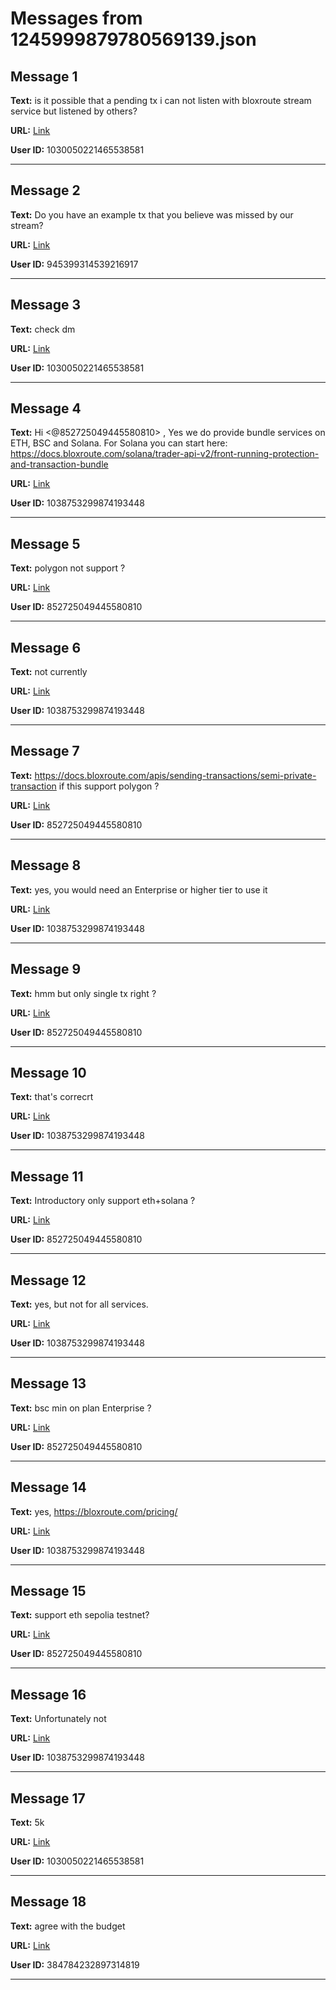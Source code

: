 # Messages from 1245999879780569139.json

## Message 1

**Text:** is it possible that a pending tx i can not listen with bloxroute stream service but listened by others?

**URL:** [Link](https://discord.com/channels/638409433860407300/638409433860407302/1245999879780569139)

**User ID:** 1030050221465538581

---

## Message 2

**Text:** Do you have an example tx that you believe was missed by our stream?

**URL:** [Link](https://discord.com/channels/638409433860407300/638409433860407302/1246067639579574273)

**User ID:** 945399314539216917

---

## Message 3

**Text:** check dm

**URL:** [Link](https://discord.com/channels/638409433860407300/638409433860407302/1247071530962391080)

**User ID:** 1030050221465538581

---

## Message 4

**Text:** Hi <@852725049445580810> , Yes we do provide bundle services on ETH, BSC and Solana. For Solana you can start here: https://docs.bloxroute.com/solana/trader-api-v2/front-running-protection-and-transaction-bundle

**URL:** [Link](https://discord.com/channels/638409433860407300/638409433860407302/1247218568974696448)

**User ID:** 1038753299874193448

---

## Message 5

**Text:** polygon not support ?

**URL:** [Link](https://discord.com/channels/638409433860407300/638409433860407302/1247221555264487454)

**User ID:** 852725049445580810

---

## Message 6

**Text:** not currently

**URL:** [Link](https://discord.com/channels/638409433860407300/638409433860407302/1247225713627758702)

**User ID:** 1038753299874193448

---

## Message 7

**Text:** https://docs.bloxroute.com/apis/sending-transactions/semi-private-transaction
if this support polygon ?

**URL:** [Link](https://discord.com/channels/638409433860407300/638409433860407302/1247226559522148455)

**User ID:** 852725049445580810

---

## Message 8

**Text:** yes, you would need an Enterprise or higher tier to use it

**URL:** [Link](https://discord.com/channels/638409433860407300/638409433860407302/1247229124943286324)

**User ID:** 1038753299874193448

---

## Message 9

**Text:** hmm but only single tx right ?

**URL:** [Link](https://discord.com/channels/638409433860407300/638409433860407302/1247230623622365266)

**User ID:** 852725049445580810

---

## Message 10

**Text:** that's correcrt

**URL:** [Link](https://discord.com/channels/638409433860407300/638409433860407302/1247230976820510760)

**User ID:** 1038753299874193448

---

## Message 11

**Text:** Introductory only support eth+solana ?

**URL:** [Link](https://discord.com/channels/638409433860407300/638409433860407302/1247231111822577715)

**User ID:** 852725049445580810

---

## Message 12

**Text:** yes, but not for all services.

**URL:** [Link](https://discord.com/channels/638409433860407300/638409433860407302/1247233319838416956)

**User ID:** 1038753299874193448

---

## Message 13

**Text:** bsc min on plan Enterprise ?

**URL:** [Link](https://discord.com/channels/638409433860407300/638409433860407302/1247233954076168333)

**User ID:** 852725049445580810

---

## Message 14

**Text:** yes, https://bloxroute.com/pricing/

**URL:** [Link](https://discord.com/channels/638409433860407300/638409433860407302/1247234652096168067)

**User ID:** 1038753299874193448

---

## Message 15

**Text:** support eth sepolia testnet?

**URL:** [Link](https://discord.com/channels/638409433860407300/638409433860407302/1247235358295326831)

**User ID:** 852725049445580810

---

## Message 16

**Text:** Unfortunately not

**URL:** [Link](https://discord.com/channels/638409433860407300/638409433860407302/1247235456752681146)

**User ID:** 1038753299874193448

---

## Message 17

**Text:** 5k

**URL:** [Link](https://discord.com/channels/638409433860407300/638409433860407302/1247829505725304914)

**User ID:** 1030050221465538581

---

## Message 18

**Text:** agree with the budget

**URL:** [Link](https://discord.com/channels/638409433860407300/638409433860407302/1247896504774033419)

**User ID:** 384784232897314819

---

